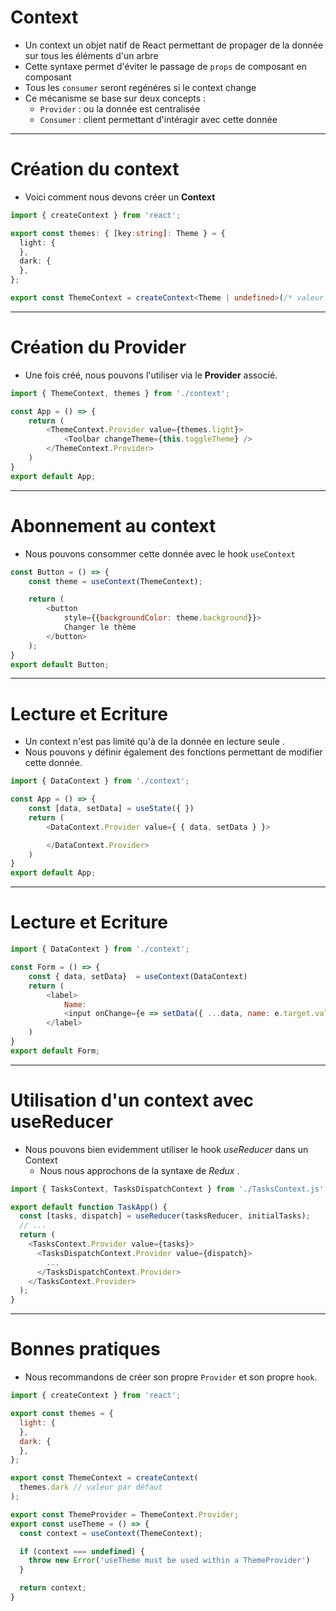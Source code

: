 # Context

* Un context un objet natif de React permettant de propager de la donnée sur tous les éléments d'un arbre
* Cette syntaxe permet d'éviter le passage de `props` de composant en composant
* Tous les `consumer` seront regénéres si le context change
* Ce mécanisme se base sur deux concepts :
    * `Provider` : ou la donnée est centralisée
    * `Consumer` : client permettant d'intéragir avec cette donnée

---

# Création du context

* Voici comment nous devons créer un **Context** 

```typescript
import { createContext } from 'react';

export const themes: { [key:string]: Theme } = {
  light: {
  },
  dark: {
  },
};

export const ThemeContext = createContext<Theme | undefined>(/* valeur par défaut */);
```

---

# Création du Provider

* Une fois créé, nous pouvons l'utiliser via le **Provider** associé. 

```typescript
import { ThemeContext, themes } from './context';

const App = () => {
    return (
        <ThemeContext.Provider value={themes.light}>
            <Toolbar changeTheme={this.toggleTheme} />
        </ThemeContext.Provider>
    )
}
export default App;
```

---

# Abonnement au context

* Nous pouvons consommer cette donnée avec le hook `useContext`

```javascript
const Button = () => {
    const theme = useContext(ThemeContext);

    return (
        <button
            style={{backgroundColor: theme.background}}>
            Changer le thème
        </button>
    );
}
export default Button;
```

---

# Lecture et Ecriture

* Un context n'est pas limité qu'à de la donnée en lecture seule .
* Nous pouvons y définir également des fonctions permettant de modifier cette donnée.

```javascript
import { DataContext } from './context';

const App = () => {
    const [data, setData] = useState({ })
    return (
        <DataContext.Provider value={ { data, setData } }>

        </DataContext.Provider>
    )
}
export default App;
```

---

# Lecture et Ecriture

```javascript
import { DataContext } from './context';

const Form = () => {
    const { data, setData}  = useContext(DataContext)
    return (
        <label>
            Name:
            <input onChange={e => setData({ ...data, name: e.target.value }) } />
        </label>
    )
}
export default Form;
```


---

# Utilisation d'un context avec useReducer

* Nous pouvons bien evidemment utiliser le hook *useReducer* dans un Context
    * Nous nous approchons de la syntaxe de *Redux* . 

```typescript
import { TasksContext, TasksDispatchContext } from './TasksContext.js';

export default function TaskApp() {
  const [tasks, dispatch] = useReducer(tasksReducer, initialTasks);
  // ...
  return (
    <TasksContext.Provider value={tasks}>
      <TasksDispatchContext.Provider value={dispatch}>
        ...
      </TasksDispatchContext.Provider>
    </TasksContext.Provider>
  );
}
```

---

# Bonnes pratiques

* Nous recommandons de créer son propre `Provider` et son propre `hook`.

```javascript
import { createContext } from 'react';

export const themes = {
  light: {
  },
  dark: {
  },
};

export const ThemeContext = createContext(
  themes.dark // valeur par défaut
);

export const ThemeProvider = ThemeContext.Provider;
export const useTheme = () => {
  const context = useContext(ThemeContext);

  if (context === undefined) {
    throw new Error('useTheme must be used within a ThemeProvider')
  }

  return context;
}
```
